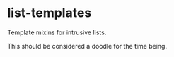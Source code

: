 list-templates
==============

Template mixins for intrusive lists.

This should be considered a doodle for the time being.
